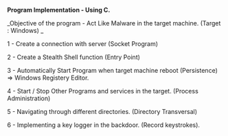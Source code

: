 **Program Implementation - Using C.**

_Objective of the program - Act Like Malware in the target machine. (Target : Windows)
_

1 - Create a connection with server (Socket Program)

2 - Create a Stealth Shell function (Entry Point)

3 - Automatically Start Program when target machine reboot (Persistence) => Windows Registery Editor.

4 - Start / Stop Other Programs and services in the target. (Process Administration)

5 - Navigating through different directories. (Directory Transversal)

6 - Implementing a key logger in the backdoor. (Record keystrokes).

